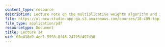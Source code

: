 ```yaml
---
content_type: resource
description: Lecture note on the multiplicative weights algorithm and its applications.
file: https://ol-ocw-studio-app-qa.s3.amazonaws.com/courses/18-409-topics-in-theoretical-computer-science-an-algorithmists-toolkit-fall-2009/60e418d94ed155988f4624795f497d30_MIT18_409F09_scribe24.pdf
file_type: application/pdf
resourcetype: Document
title: Lecture 24
uid: 60e418d9-4ed1-5598-8f46-24795f497d30
---
```

